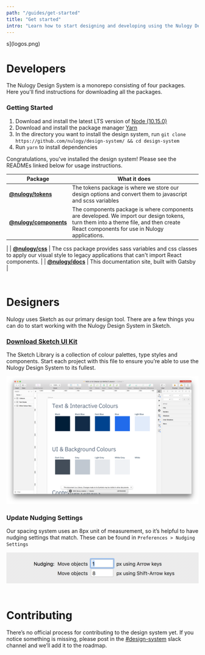 ```yaml
---
path: "/guides/get-started"
title: "Get started"
intro: "Learn how to start designing and developing using the Nulogy Design System"
---
```


s](logos.png)

# Developers
The Nulogy Design System is a monorepo consisting of four packages. Here you'll find instructions for downloading all the packages.

### Getting Started
1. Download and install the latest LTS version of [Node (10.15.0)](https://nodejs.org/en/)
2. Download and install the package manager [Yarn](https://yarnpkg.com/en/docs/install#mac-stable)
3. In the directory you want to install the design system, run `git clone https://github.com/nulogy/design-system/ && cd design-system`
4. Run `yarn` to install dependencies 

Congratulations, you've installed the design system! Please see the READMEs linked below for usage instructions. 

| Package  | What it does |
| ------------- | ------------- |
| **[@nulogy/tokens](https://github.com/nulogy/design-system/tree/master/tokens)**   | The tokens package is where we store our design options and convert them to javascript and scss variables   |
| **[@nulogy/components](https://github.com/nulogy/design-system/tree/master/components)**  | The components package is where components are developed. We import our design tokens, turn them into a theme file, and then create React components for use in Nulogy applications.
 |
| **[@nulogy/css](https://github.com/nulogy/design-system/tree/master/docs)** | The css package provides sass variables and css classes to apply our visual style to legacy applications that can't import React components. 
 |
| **[@nulogy/docs](https://github.com/nulogy/design-system/tree/master/components)**  | This documentation site, built with Gatsby  |

<div style="margin-bottom: 64px;"></div>

# Designers

Nulogy uses Sketch as our primary design tool. There are a few things you can do to start working with the Nulogy Design System in Sketch.

### [Download Sketch UI Kit](https://share.goabstract.com/73221fd2-6626-43c8-b95c-e4bec74741ab)
The Sketch Library is a collection of colour palettes, type styles and components. Start each project with this file to ensure you’re able to use the Nulogy Design System to its fullest.

[![Download UI Kit](UI-kit.png)](https://share.goabstract.com/73221fd2-6626-43c8-b95c-e4bec74741ab)

### Update Nudging Settings
Our spacing system uses an 8px unit of measurement, so it’s helpful to have nudging settings that match. These can be found in `Preferences > Nudging Settings`

![Sketch nudging settings screenshot](sketch-nudging.png)

<div style="margin-bottom: 64px;"></div>

# Contributing
There’s no official process for contributing to the design system yet. If you notice something is missing, please post in the [#design-system](slack://channel?id=CBAFQ4X7X/) slack channel and we’ll add it to the roadmap.



